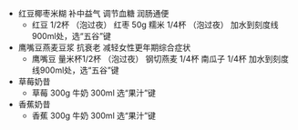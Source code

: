 - 红豆椰枣米糊   补中益气 调节血糖 润肠通便
	- 红豆   1/2杯 （泡过夜）
	  红枣   50g
	  糯米   1/4杯 （泡过夜）
	  加水到刻度线900ml处，选“五谷”键
- 鹰嘴豆燕麦豆浆   抗衰老 减轻女性更年期综合症状
	- 鹰嘴豆   量米杯1/2杯 （泡过夜）
	  钢切燕麦       1/4杯
	  南瓜子         1/4杯
	  加水到刻度线900ml处，选“五谷”键
- 草莓奶昔
	- 草莓 300g
	  牛奶 300ml
	  选“果汁”键
- 香蕉奶昔
	- 香蕉 300g
	  牛奶 300ml
	  选“果汁”键